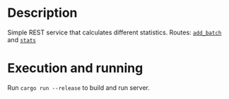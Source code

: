 # Description

Simple REST service that calculates different statistics. Routes: [`add_batch`](src/api/add_batch.rs) and [`stats`](src/api/stats.rs)

# Execution and running

Run `cargo run --release` to build and run server.
